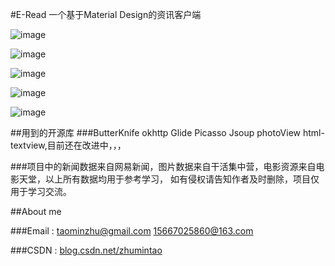 #E-Read
一个基于Material Design的资讯客户端

![image](http://img.blog.csdn.net/20161022144743368?watermark/2/text/aHR0cDovL2Jsb2cuY3Nkbi5uZXQv/font/5a6L5L2T/fontsize/400/fill/I0JBQkFCMA==/dissolve/70/gravity/Center)

![image](http://img.blog.csdn.net/20161022150202113?watermark/2/text/aHR0cDovL2Jsb2cuY3Nkbi5uZXQv/font/5a6L5L2T/fontsize/400/fill/I0JBQkFCMA==/dissolve/70/gravity/Center)

![image](http://img.blog.csdn.net/20161022150251176?watermark/2/text/aHR0cDovL2Jsb2cuY3Nkbi5uZXQv/font/5a6L5L2T/fontsize/400/fill/I0JBQkFCMA==/dissolve/70/gravity/Center)

![image](http://img.blog.csdn.net/20161022150349795?watermark/2/text/aHR0cDovL2Jsb2cuY3Nkbi5uZXQv/font/5a6L5L2T/fontsize/400/fill/I0JBQkFCMA==/dissolve/70/gravity/Center)

![image](http://img.blog.csdn.net/20161022224309039?watermark/2/text/aHR0cDovL2Jsb2cuY3Nkbi5uZXQv/font/5a6L5L2T/fontsize/400/fill/I0JBQkFCMA==/dissolve/70/gravity/Center)

##用到的开源库 
###ButterKnife okhttp Glide Picasso Jsoup photoView html-textview,目前还在改进中，，，

###项目中的新闻数据来自网易新闻，图片数据来自干活集中营，电影资源来自电影天堂，以上所有数据均用于参考学习， 如有侵权请告知作者及时删除，项目仅用于学习交流。

##About me

###Email : [taominzhu@gmail.com](mailto:taominzhu@gmail.com) [15667025860@163.com](mailto:15667025860@163.com)

###CSDN : [blog.csdn.net/zhumintao](http://blog.csdn.net/zhumintao)
